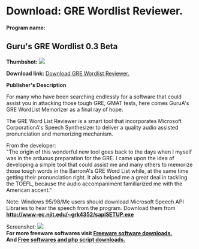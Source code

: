 # Download: GRE Wordlist Reviewer.

**Program name:**

## Guru's GRE Wordlist 0.3 Beta

  
**Thumbshot:** ![](http://www.freewarefiles.com/screenshot/gre_wordlist_md.gif)   
  
**Download link:** [Download GRE Wordlist Reviewer.](http://freesoftwares.boysofts.com/Gurus-GRE-Wordlist_program_2366.html)  
  


**Publisher's Description**  
  


For many who have been searching endlessly for a software that could assist you in attacking those tough GRE, GMAT tests, here comes GuruA's GRE WordList Memorizer as a final ray of hope. 

The GRE Word List Reviewer is a smart tool that incorporates Microsoft CorporationA's Speech Synthesizer to deliver a quality audio assisted pronunciation and memorizing mechanism. 

From the developer:  
"The origin of this wonderful new tool goes back to the days when I myself was in the arduous preparation for the GRE. I came upon the idea of developing a simple tool that could assist me and many others to memorize those tough words in the BarronA's GRE Word List while, at the same time getting their pronunciation right. It also helped me a great deal in tackling the TOEFL, because the audio accompaniment familiarized me with the American accent."

Note: Windows 95/98/Me users should download Microsoft Speech API Libraries to hear the speech from the program. Download them from **<http://www-ec.njit.edu/~grk4352/sapiSETUP.exe>**

  
  
Screenshot: ![](http://www.freewarefiles.com/screenshot/gre_wordlist.gif)   
**For more freeware softwares visit [Freeware software downloads.](http://freesoftwares.boysofts.com/)**   
**And [Free softwares and php script downloads.](http://www.boysofts.com/)**
